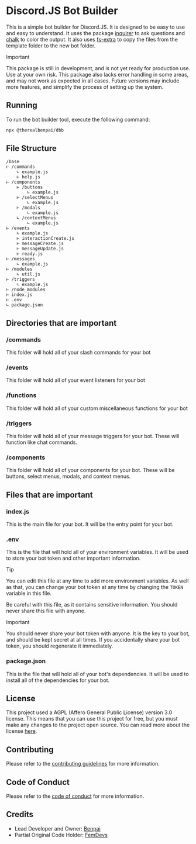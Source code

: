 # Discord.JS Bot Builder

This is a simple bot builder for Discord.JS. It is designed to be easy to use and easy to understand. It uses the package [inquirer](https://www.npmjs.com/package/inquirer) to ask questions and [chalk](https://www.npmjs.com/package/chalk) to color the output. It also uses [fs-extra](https://www.npmjs.com/package/fs-extra) to copy the files from the template folder to the new bot folder.

> [!IMPORTANT]
> This package is still in development, and is not yet ready for production use. Use at your own risk.
> This package also lacks error handling in some areas, and may not work as expected in all cases.
> Future versions may include more features, and simplify the process of setting up the system.

## Running

To run the bot builder tool, execute the following command:

```bash
npx @therealbenpai/dbb
```

## File Structure

```plain
/base
⊢ /commands
    ∟ example.js
    ⊢ help.js
⊢ /components
    ⊢ /buttons
        ∟ example.js
    ⊢ /selectMenus
        ∟ example.js
    ⊢ /modals
        ∟ example.js
    ∟ /contextMenus
        ∟ example.js
⊢ /events
    ∟ example.js
    ⊢ interactionCreate.js
    ⊢ messageCreate.js
    ⊢ messageUpdate.js
    ⊢ ready.js
⊢ /messages
    ∟ example.js
⊢ /modules
    ∟ util.js
⊢ /triggers
    ∟ example.js
⊢ /node_modules
⊢ index.js
⊢ .env
∟ package.json
```

## Directories that are important

### /commands

This folder will hold all of your slash commands for your bot

### /events

This folder will hold all of your event listeners for your bot

### /functions

This folder will hold all of your custom miscellaneous functions for your bot

### /triggers

This folder will hold all of your message triggers for your bot. These will function like chat commands.

### /components

This folder will hold all of your components for your bot. These will be buttons, select menus, modals, and context menus.

## Files that are important

### index.js

This is the main file for your bot. It will be the entry point for your bot.

### .env

This is the file that will hold all of your environment variables. It will be used to store your bot token and other important information.

> [!TIP]
> You can edit this file at any time to add more environment variables.
> As well as that, you can change your bot token at any time by changing the `TOKEN` variable in this file.

Be careful with this file, as it contains sensitive information. You should never share this file with anyone.

> [!IMPORTANT]
> You should never share your bot token with anyone. It is the key to your bot, and should be kept secret at all times.
> If you accidentally share your bot token, you should regenerate it immediately.

### package.json

This is the file that will hold all of your bot's dependencies. It will be used to install all of the dependencies for your bot.

## License

This project used a AGPL (Affero General Public License) version 3.0 license. This means that you can use this project for free, but you must make any changes to the project open source. You can read more about the license [here](https://www.gnu.org/licenses/agpl-3.0.en.html).

## Contributing

Please refer to the [contributing guidelines](CONTRIBUTING.md) for more information.

## Code of Conduct

Please refer to the [code of conduct](CODE_OF_CONDUCT.md) for more information.

## Credits

- Lead Developer and Owner: [Benpai](https://sparty18.com)
- Partial Original Code Holder: [FemDevs](https://github.com/femdevs)
